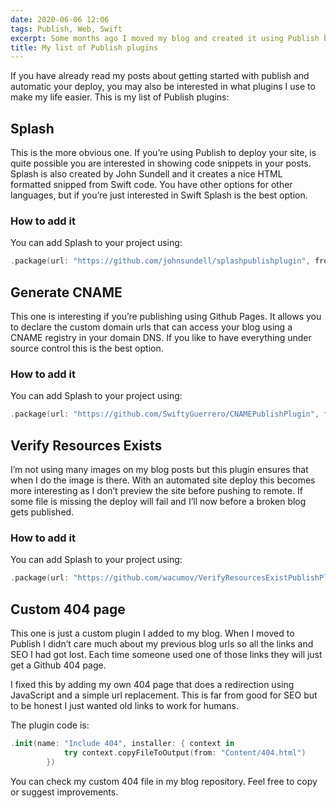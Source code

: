```yaml
---
date: 2020-06-06 12:06
tags: Publish, Web, Swift
excerpt: Some months ago I moved my blog and created it using Publish by John Sundell. It was a really good experience made better by some community plugins. Today I want to share the plugins I used so anyone getting started with Publish can use them if needed.
title: My list of Publish plugins
---
```


If you have already read my posts about getting started with publish and automatic your deploy, you may also be interested in what plugins I use to make my life easier. This is my list of Publish plugins:

## Splash

This is the more obvious one. If you’re using Publish to deploy your site, is quite possible you are interested in showing code snippets in your posts. Splash is also created by John Sundell and it creates a nice HTML formatted snipped from Swift code. You have other options for other languages, but if you’re just interested in Swift Splash is the best option.

### How to add it

You can add Splash to your project using:

```swift
.package(url: "https://github.com/johnsundell/splashpublishplugin", from: "0.1.0")
```


## Generate CNAME

This one is interesting if you’re publishing using Github Pages. It allows you to declare the custom domain urls that can access your blog using a CNAME registry in your domain DNS. If you like to have everything under source control this is the best option.

### How to add it

You can add Splash to your project using:

```swift
.package(url: "https://github.com/SwiftyGuerrero/CNAMEPublishPlugin", from: "0.1.0")
```


## Verify Resources Exists

I’m not using many images on my blog posts but this plugin ensures that when I do the image is there. With an automated site deploy this becomes more interesting as I don’t preview the site before pushing to remote. If some file is missing the deploy will fail and I’ll now before a broken blog gets published.

### How to add it

You can add Splash to your project using:

```swift
.package(url: "https://github.com/wacumov/VerifyResourcesExistPublishPlugin", from: "0.1.0")
```

## Custom 404 page

This one is just a custom plugin I added to my blog. When I moved to Publish I didn’t care much about my previous blog urls so all the links and SEO I had got lost. Each time someone used one of those links they will just get a Github 404 page.

I fixed this by adding my own 404 page that does a redirection using JavaScript and a simple url replacement. This is far from good for SEO but to be honest I just wanted old links to work for humans.

The plugin code is:

```swift
.init(name: "Include 404", installer: { context in
            try context.copyFileToOutput(from: "Content/404.html")
        })
```

You can check my custom 404 file in my blog repository. Feel free to copy or suggest improvements. 